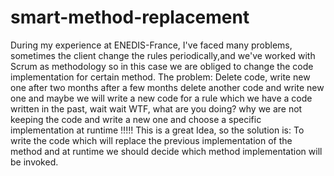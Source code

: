 # smart-method-replacement
During my experience at ENEDIS-France, I've faced many problems, sometimes the client change the rules periodically,and we've worked with Scrum as methodology so in this case we are obliged to change the code implementation for certain method. 
The problem: Delete code, write new one after two months after a few months  delete another  code and write new one and maybe we will write a new code for a rule  which we have a code written in the past, wait wait WTF, what are you doing? why we are not keeping the code and write a new one and choose a specific implementation at runtime !!!!! 
This is a great Idea, so the solution is: 
To write the code which will replace the previous implementation of the method and at runtime we should decide which method implementation will be invoked.
